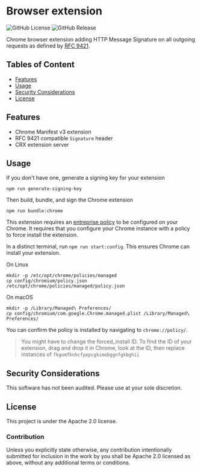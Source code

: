 # Browser extension

![GitHub License](https://img.shields.io/github/license/cloudflareresearch/web-bot-auth)
![GitHub Release](https://img.shields.io/github/v/release/cloudflareresearch/web-bot-auth)

Chrome browser extension adding HTTP Message Signature on all outgoing requests as defined by [RFC 9421](https://datatracker.ietf.org/doc/html/rfc9421).

## Tables of Content

- [Features](#features)
- [Usage](#usage)
- [Security Considerations](#security-considerations)
- [License](#license)

## Features

- Chrome Manifest v3 extension
- RFC 9421 compatible `Signature` header
- CRX extension server

## Usage

If you don't have one, generate a signing key for your extension

```shell
npm run generate-signing-key
```

Then build, bundle, and sign the Chrome extension

```shell
npm run bundle:chrome
```

This extension requires an [entreprise policy](https://support.google.com/chrome/a/answer/187202?hl=en) to be configured on your Chrome. It requires that you configure your Chrome instance with a policy to force install the extension.

In a distinct terminal, run `npm run start:config`. This ensures Chrome can install your extension.

On Linux

```shell
mkdir -p /etc/opt/chrome/policies/managed
cp config/chromium/policy.json /etc/opt/chrome/policies/managed/policy.json
```

On macOS

```shell
mkdir -p /Library/Managed\ Preferences/
cp config/chromium/com.google.Chrome.managed.plist /Library/Managed\ Preferences/
```

You can confirm the policy is installed by navigating to `chrome://policy/`.

> You might have to change the forced_install ID. To find the ID of your extension, drag and drop it in Chrome, look at the ID, then replace instances of `fkgomfknhcfpepcgkimebggnfgkbghii`

## Security Considerations

This software has not been audited. Please use at your sole discretion.

## License

This project is under the Apache 2.0 license.

### Contribution

Unless you explicitly state otherwise, any contribution intentionally submitted for inclusion in the work by you shall be Apache 2.0 licensed as above, without any additional terms or conditions.
